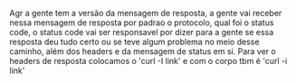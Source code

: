 Agr a gente tem a versão da mensagem de resposta, a gente vai receber nessa mensagem de resposta por padrao o protocolo, qual foi o status code, o status code vai ser responsavel por dizer para a gente se essa resposta deu tudo certo ou se teve algum problema no meio desse caminho, além dos headers e da mensagem de status em si. 
Para ver o headers de resposta colocamos o 'curl -I link' e com o corpo tbm é 'curl -i link'